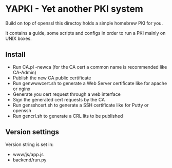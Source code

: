 # YAPKI - Yet another PKI system

Build on top of openssl this directoy holds a simple homebrew PKI for you.

It contains a guide, some scripts and configs in order to run a PKI mainly on UNIX boxes.

## Install

* Run CA.pl -newca (for the CA cert a common name is recommended like CA-Admin)
* Publish the new CA public certificate
* Run genwwwcert.sh to generate a Web Server certificate like for apache or nginx
* Generate you cert request through a web interface
* Sign the generated cert requests by the CA
* Run gensshcert.sh to generate a SSH certificate like for Putty or openssh
* Run gencrl.sh to generate a CRL lits to be published


## Version settings
Version string is set in:
* www/js/app.js
* backend/run.py

